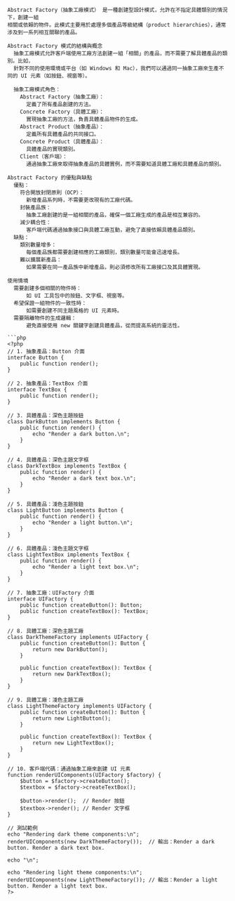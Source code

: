 ```
Abstract Factory（抽象工廠模式） 是一種創建型設計模式，允許在不指定具體類別的情況下，創建一組
相關或依賴的物件。此模式主要用於處理多個產品等級結構（product hierarchies），通常涉及到一系列相互關聯的產品。

Abstract Factory 模式的結構與概念
  抽象工廠模式允許客戶端使用工廠方法創建一組「相關」的產品，而不需要了解具體產品的類別。比如，
  針對不同的使用環境或平台（如 Windows 和 Mac），我們可以通過同一抽象工廠來生產不同的 UI 元素（如按鈕、視窗等）。

  抽象工廠模式角色：
    Abstract Factory（抽象工廠）：
      定義了所有產品創建的方法。
    Concrete Factory（具體工廠）：
      實現抽象工廠的方法，負責具體產品物件的生成。
    Abstract Product（抽象產品）：
      定義所有具體產品的共同接口。
    Concrete Product（具體產品）：
      具體產品的實現類別。
    Client（客戶端）：
      通過抽象工廠來取得抽象產品的具體實例，而不需要知道具體工廠和具體產品的類別。

Abstract Factory 的優點與缺點
  優點：
    符合開放封閉原則（OCP）：
      新增產品系列時，不需要更改現有的工廠代碼。
    封裝產品族：
      抽象工廠創建的是一組相關的產品，確保一個工廠生成的產品是相互兼容的。
    減少耦合性：
      客戶端代碼通過抽象接口與具體工廠互動，避免了直接依賴具體產品類別。
  缺點：
    類別數量增多：
      每個產品族都需要創建相應的工廠類別，類別數量可能會迅速增長。
    難以擴展新產品：
      如果需要在同一產品族中新增產品，則必須修改所有工廠接口及其具體實現。

使用情境
  需要創建多個相關的物件時：
      如 UI 工具包中的按鈕、文字框、視窗等。
  希望保證一組物件的一致性時：
      如需要創建不同主題風格的 UI 元素時。
  需要隔離物件的生成邏輯：
      避免直接使用 new 關鍵字創建具體產品，從而提高系統的靈活性。

```php
<?php
// 1. 抽象產品：Button 介面
interface Button {
    public function render();
}

// 2. 抽象產品：TextBox 介面
interface TextBox {
    public function render();
}

// 3. 具體產品：深色主題按鈕
class DarkButton implements Button {
    public function render() {
        echo "Render a dark button.\n";
    }
}

// 4. 具體產品：深色主題文字框
class DarkTextBox implements TextBox {
    public function render() {
        echo "Render a dark text box.\n";
    }
}

// 5. 具體產品：淺色主題按鈕
class LightButton implements Button {
    public function render() {
        echo "Render a light button.\n";
    }
}

// 6. 具體產品：淺色主題文字框
class LightTextBox implements TextBox {
    public function render() {
        echo "Render a light text box.\n";
    }
}

// 7. 抽象工廠：UIFactory 介面
interface UIFactory {
    public function createButton(): Button;
    public function createTextBox(): TextBox;
}

// 8. 具體工廠：深色主題工廠
class DarkThemeFactory implements UIFactory {
    public function createButton(): Button {
        return new DarkButton();
    }

    public function createTextBox(): TextBox {
        return new DarkTextBox();
    }
}

// 9. 具體工廠：淺色主題工廠
class LightThemeFactory implements UIFactory {
    public function createButton(): Button {
        return new LightButton();
    }

    public function createTextBox(): TextBox {
        return new LightTextBox();
    }
}

// 10. 客戶端代碼：通過抽象工廠來創建 UI 元素
function renderUIComponents(UIFactory $factory) {
    $button = $factory->createButton();
    $textbox = $factory->createTextBox();

    $button->render();  // Render 按鈕
    $textbox->render(); // Render 文字框
}

// 測試範例
echo "Rendering dark theme components:\n";
renderUIComponents(new DarkThemeFactory());  // 輸出：Render a dark button. Render a dark text box.

echo "\n";

echo "Rendering light theme components:\n";
renderUIComponents(new LightThemeFactory()); // 輸出：Render a light button. Render a light text box.
?>

```
```php

```
